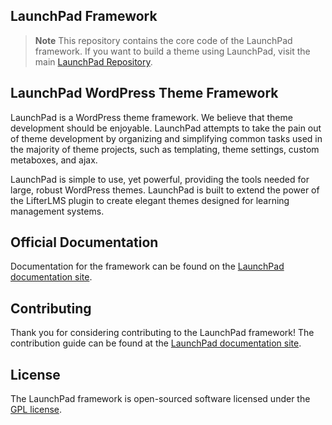 ## LaunchPad Framework

> **Note** This repository contains the core code of the LaunchPad framework. If you want to build a theme using LaunchPad, visit the main [LaunchPad Repository](https://github.com/gocodebox/launchpad).

## LaunchPad WordPress Theme Framework

LaunchPad is a WordPress theme framework. We believe that theme development should be enjoyable. LaunchPad attempts to take the pain out of theme development by organizing and simplifying common tasks used in the majority of theme projects,
such as templating, theme settings, custom metaboxes, and ajax.

LaunchPad is simple to use, yet powerful, providing the tools needed for large, robust WordPress themes. LaunchPad is built to extend the power of the LifterLMS plugin to create elegant themes designed for learning management systems.

## Official Documentation

Documentation for the framework can be found on the [LaunchPad documentation site](https://launchpad.readme.io).

## Contributing

Thank you for considering contributing to the LaunchPad framework! The contribution guide can be found at the [LaunchPad documentation site](https://launchpad.readme.io).

## License

The LaunchPad framework is open-sourced software licensed under the [GPL license](http://opensource.org/licenses/GPL-3.0).
